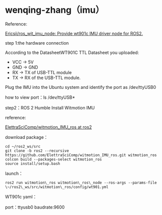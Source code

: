 # wenqing-zhang（imu）
Reference:&#x20;

[Ericsii/ros\_wit\_imu\_node: Provide wt901c IMU driver node for ROS2.](https://github.com/Ericsii/ros_wit_imu_node)

step 1\:the hardware connection

According to the DatasheetWT901C TTL Datasheet you uploaded:

*   VCC → 5V
*   GND → GND
*   RX → TX of USB-TTL module
*   TX → RX of the USB-TTL module.

Plug the IMU into the Ubuntu system and identify the port as /dev/ttyUSB0

how to view port：ls /dev/ttyUSB\*

step2：ROS 2 Humble Install Witmotion IMU

reference:

[ElettraSciComp/witmotion\_IMU\_ros at ros2](https://github.com/ElettraSciComp/witmotion_IMU_ros/tree/ros2)

download package：

    cd ~/ros2_ws/src
    git clone -b ros2 --recursive https://github.com/ElettraSciComp/witmotion_IMU_ros.git witmotion_ros
    colcon build --packages-select witmotion_ros
    source install/setup.bash


launch：

    ros2 run witmotion\_ros witmotion\_ros\_node --ros-args --params-file \~/ros2\_ws/src/witmotion\_ros/config/wt901.yml

WT901c yaml：

port：ttyusb0      baudrate:9600
 
